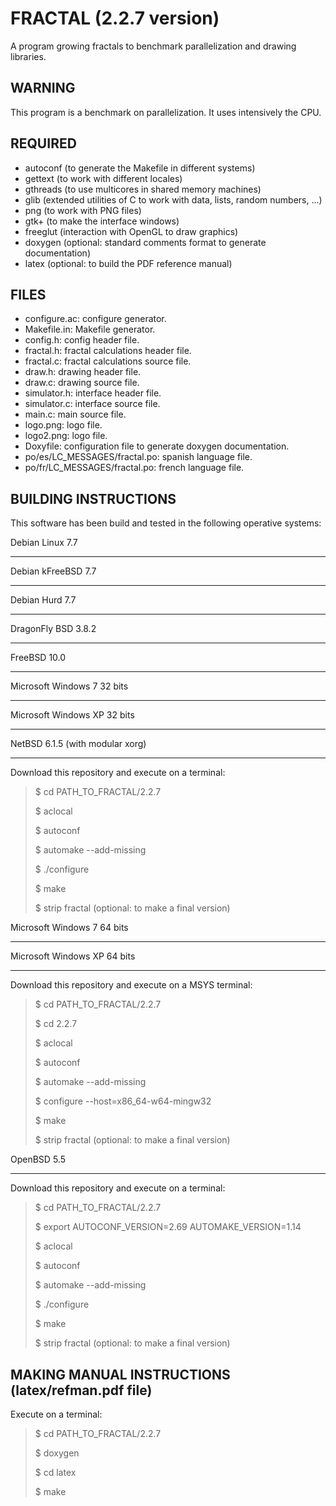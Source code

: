 FRACTAL (2.2.7 version)
=======================

A program growing fractals to benchmark parallelization and drawing libraries.

WARNING
-------

This program is a benchmark on parallelization. It uses intensively the CPU.

REQUIRED
--------

* autoconf (to generate the Makefile in different systems)
* gettext (to work with different locales)
* gthreads (to use multicores in shared memory machines)
* glib (extended utilities of C to work with data, lists, random numbers, ...)
* png (to work with PNG files)
* gtk+ (to make the interface windows)
* freeglut (interaction with OpenGL to draw graphics)
* doxygen (optional: standard comments format to generate documentation)
* latex (optional: to build the PDF reference manual)

FILES
-----

* configure.ac: configure generator.
* Makefile.in: Makefile generator.
* config.h: config header file.
* fractal.h: fractal calculations header file.
* fractal.c: fractal calculations source file.
* draw.h: drawing header file.
* draw.c: drawing source file.
* simulator.h: interface header file.
* simulator.c: interface source file.
* main.c: main source file.
* logo.png: logo file.
* logo2.png: logo file.
* Doxyfile: configuration file to generate doxygen documentation.
* po/es/LC_MESSAGES/fractal.po: spanish language file.
* po/fr/LC_MESSAGES/fractal.po: french language file.

BUILDING INSTRUCTIONS
---------------------

This software has been build and tested in the following operative systems:

Debian Linux 7.7
________________
Debian kFreeBSD 7.7
___________________
Debian Hurd 7.7
_______________
DragonFly BSD 3.8.2
___________________
FreeBSD 10.0
____________
Microsoft Windows 7 32 bits
___________________________
Microsoft Windows XP 32 bits
____________________________
NetBSD 6.1.5 (with modular xorg)
________________________________

Download this repository and execute on a terminal:
> $ cd PATH_TO_FRACTAL/2.2.7
>
> $ aclocal
>
> $ autoconf
>
> $ automake --add-missing
>
> $ ./configure
>
> $ make
>
> $ strip fractal (optional: to make a final version)

Microsoft Windows 7 64 bits
___________________________
Microsoft Windows XP 64 bits
____________________________

Download this repository and execute on a MSYS terminal:
> $ cd PATH_TO_FRACTAL/2.2.7
>
> $ cd 2.2.7
>
> $ aclocal
>
> $ autoconf
>
> $ automake --add-missing
>
> $ configure --host=x86_64-w64-mingw32
>
> $ make
>
> $ strip fractal (optional: to make a final version)

OpenBSD 5.5
___________

Download this repository and execute on a terminal:
> $ cd PATH_TO_FRACTAL/2.2.7
>
> $ export AUTOCONF_VERSION=2.69 AUTOMAKE_VERSION=1.14
>
> $ aclocal
>
> $ autoconf
>
> $ automake --add-missing
>
> $ ./configure
>
> $ make
>
> $ strip fractal (optional: to make a final version)

MAKING MANUAL INSTRUCTIONS (latex/refman.pdf file)
--------------------------------------------------

Execute on a terminal:
> $ cd PATH_TO_FRACTAL/2.2.7
>
> $ doxygen
>
> $ cd latex
>
> $ make
